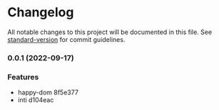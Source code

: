 # Changelog

All notable changes to this project will be documented in this file. See [standard-version](https://github.com/conventional-changelog/standard-version) for commit guidelines.

### 0.0.1 (2022-09-17)


### Features

* happy-dom 8f5e377
* inti d104eac
